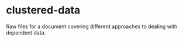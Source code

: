 # clustered-data
Raw files for a document covering different approaches to dealing with dependent data.
